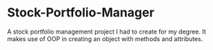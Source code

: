 # Stock-Portfolio-Manager
A stock portfolio management project I had to create for my degree. It makes use of OOP in creating an object with methods and attributes. 
